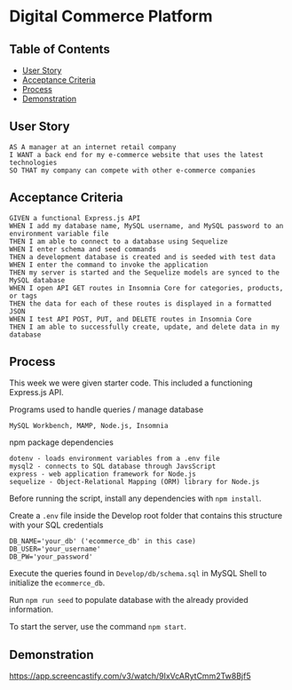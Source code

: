 # Digital Commerce Platform


## Table of Contents
* [User Story](#user-story)
* [Acceptance Criteria](#acceptance-criteria)
* [Process](#process)
* [Demonstration](#demonstration)

## User Story

```
AS A manager at an internet retail company
I WANT a back end for my e-commerce website that uses the latest technologies
SO THAT my company can compete with other e-commerce companies
```


## Acceptance Criteria

```
GIVEN a functional Express.js API
WHEN I add my database name, MySQL username, and MySQL password to an environment variable file
THEN I am able to connect to a database using Sequelize
WHEN I enter schema and seed commands
THEN a development database is created and is seeded with test data
WHEN I enter the command to invoke the application
THEN my server is started and the Sequelize models are synced to the MySQL database
WHEN I open API GET routes in Insomnia Core for categories, products, or tags
THEN the data for each of these routes is displayed in a formatted JSON
WHEN I test API POST, PUT, and DELETE routes in Insomnia Core
THEN I am able to successfully create, update, and delete data in my database
```

## Process

This week we were given starter code. This included a functioning Express.js API.

Programs used to handle queries / manage database
```
MySQL Workbench, MAMP, Node.js, Insomnia
```
npm package dependencies
```
dotenv - loads environment variables from a .env file
mysql2 - connects to SQL database through JavsScript
express - web application framework for Node.js
sequelize - Object-Relational Mapping (ORM) library for Node.js
```
Before running the script, install any dependencies with `npm install`.

Create a `.env` file inside the Develop root folder that contains this structure with your SQL credentials
```
DB_NAME='your_db' ('ecommerce_db' in this case)
DB_USER='your_username'
DB_PW='your_password'
```

Execute the queries found in `Develop/db/schema.sql` in MySQL Shell to initialize the `ecommerce_db`.

Run `npm run seed` to populate database with the already provided information.

To start the server, use the command `npm start`.


## Demonstration
https://app.screencastify.com/v3/watch/9IxVcARytCmm2Tw8Bjf5
